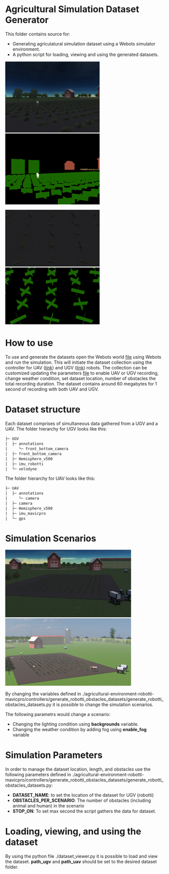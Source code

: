 # Agricultural Simulation Dataset Generator
This folder contains source for:
- Generating agriculatural simulation dataset using a Webots simulator environment.
- A python script for loading, viewing and using the generated datasets.

<p float="left">
  <img src="./examples/UGV_RGB.jpg" width=300 />
  <img src="./examples/UGV_RGB_SEGMENTED.jpg" width=300 />
</p>
<p float="left">
  <img src="./examples/UAV_RGB.jpg" width=300 />
  <img src="./examples/UAV_RGB_SEGMENTED.jpg" width=300 />
</p>

# How to use
To use and generate the datasets open the Webots world [file](./agricultural-environment-robotti-mavicpro/worlds/agricultural-environment-robotti-mavicpro.wbt) using Webots and run the simulation. 
This will initiate the dataset collection using the controller for UAV ([link](./agricultural-environment-robotti-mavicpro/controllers/mavic2pro_patrol/mavic2pro_patrol.py)) and UGV ([link](./agricultural-environment-robotti-mavicpro/controllers/generate_robotti_obstacles_datasets/generate_robotti_obstacles_datasets.py)) robots.
The collection can be customized updating the parameters [file](./agricultural-environment-robotti-mavicpro/controllers/parameters.py)  to enable UAV or UGV recording, change weather condition, set dataset location, number of obstacles the total recording duration.
The dataset contains around 60 megabytes for 1 second of recording with both UAV and UGV.

# Dataset structure
Each dataset comprises of simultaneous data gathered from a UGV and a UAV.
The folder hierarchy for UGV looks like this:
```
├─ UGV
|  ├─ annotations
|     └─ front_bottom_camera
|  ├─ front_bottom_camera
|  ├─ Hemisphere_v500
|  ├─ imu_robotti
|  └─ velodyne 
```
The folder hierarchy for UAV looks like this:
```
├─ UAV
|  ├─ annotations
|     └─ camera
|  ├─ camera
|  ├─ Hemisphere_v500
|  ├─ imu_mavicpro
|  └─ gps 
```

# Simulation Scenarios
<p float="left">
  <img src="./examples/scenario1.png" width=400 />
  <img src="./examples/scenario2.png" width=400 />
</p>
By changing the variables defined in ./agricultural-environment-robotti-mavicpro/controllers/generate_robotti_obstacles_datasets/generate_robotti_obstacles_datasets.py it is possible to change the simulation scenarios. 

The following parametrs would change a scenario:
- Changing the lighting condition using **backgrounds** variable.
- Changing the weather condition by adding fog using **enable_fog** variable

# Simulation Parameters
In order to manage the dataset location, length, and obstacles use the following parameters defined in ./agricultural-environment-robotti-mavicpro/controllers/generate_robotti_obstacles_datasets/generate_robotti_obstacles_datasets.py:
- **DATASET_NAME**: to set the location of the dataset for UGV (robotti)
- **OBSTACLES_PER_SCENARIO**: The number of obstacles (including animal and human) in the scenario
- **STOP_ON**: To set max second the script gathers the data for dataset.

# Loading, viewing, and using the dataset
By using the python file ./dataset_viewer.py it is possible to load and view the dataset. **path_ugv** and **path_uav** should be set to the desired dataset folder. 
